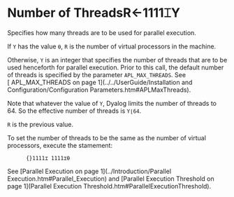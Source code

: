 




<h1 class="heading"><span class="name">Number of Threads</span><span class="command">R←1111⌶Y</span></h1>

Specifies how many threads are to be used for parallel execution.


If `Y` has the value `⍬`, `R` is the number of virtual processors in the machine.


Otherwise, `Y` is an integer that specifies the number of threads that are to be used henceforth for parallel execution. Prior to this call, the default number of threads is specified by the parameter  `APL_MAX_THREADS`. See [ APL_MAX_THREADS on page 1](../../UserGuide/Installation and Configuration/Configuration Parameters.htm#APLMaxThreads).


Note that whatever the value of `Y`, Dyalog limits the number of threads to 64. So the effective number of threads is `Y⌊64`.



`R` is the previous value.


To set the number of threads to be the same as the number of virtual processors, execute the stamement:
```apl
      {}1111⌶ 1111⌶⍬
```


See [Parallel Execution
         on page 1](../Introduction/Parallel Execution.htm#Parallel_Execution) and [Parallel Execution Threshold on page 1](Parallel Execution Threshold.htm#ParallelExecutionThreshold).


